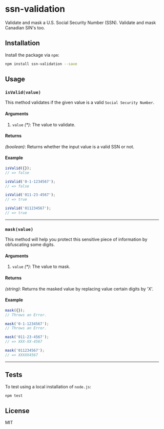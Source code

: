 # ssn-validation
Validate and mask a U.S. Social Security Number (SSN).
Validate and mask Canadian SIN's too.

## Installation
Install the package via `npm`:

```sh
npm install ssn-validation --save
```

## Usage
### `isValid(value)`
This method validates if the given value is a valid `Social Security Number`.

#### Arguments
1. `value` _(*)_: The value to validate.

#### Returns
_(boolean)_:  Returns whether the input value is a valid SSN or not.

#### Example

```js
isValid({});
// => false

isValid('0-1-1234567');
// => false

isValid('011-23-4567');
// => true

isValid('011234567');
// => true
```

--------------------------------------------------------------------------------

### `mask(value)`
This method will help you protect this sensitive piece of information by obfuscating some digits.

#### Arguments
1. `value` _(*)_: The value to mask.

#### Returns
_(string)_: Returns the masked value by replacing value certain digits by 'X'.

#### Example

```js
mask({});
// Throws an Error.

mask('0-1-1234567');
// Throws an Error.

mask('011-23-4567');
// => XXX-XX-4567

mask('011234567');
// => XXXXX4567
```

--------------------------------------------------------------------------------

## Tests
To test using a local installation of `node.js`:

```sh
npm test
```
## License
MIT

[npm-image]: https://img.shields.io/npm/v/ssn-validator.svg?style=flat-square
[npm-url]: https://npmjs.org/package/ssn-validator
[travis-image]: https://img.shields.io/travis/uphold/ssn-validator.svg?style=flat-square
[travis-url]: https://img.shields.io/travis/uphold/ssn-validator.svg?style=flat-square
